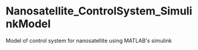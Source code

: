 # Nanosatellite_ControlSystem_SimulinkModel
Model of control system for nanosatellite using MATLAB's simulink
